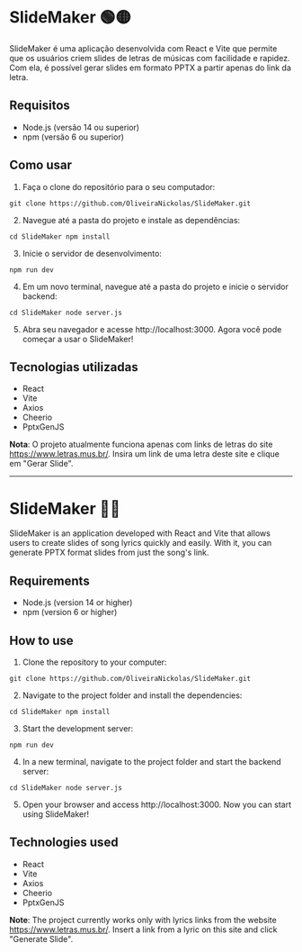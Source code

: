 # SlideMaker 🟢🟡

SlideMaker é uma aplicação desenvolvida com React e Vite que permite que os usuários criem slides de letras de músicas com facilidade e rapidez. Com ela, é possível gerar slides em formato PPTX a partir apenas do link da letra. 

## Requisitos
- Node.js (versão 14 ou superior)
- npm (versão 6 ou superior)

## Como usar

1. Faça o clone do repositório para o seu computador:

`git clone https://github.com/OliveiraNickolas/SlideMaker.git`

2. Navegue até a pasta do projeto e instale as dependências:

`cd SlideMaker
npm install `

3. Inicie o servidor de desenvolvimento:

 `npm run dev`
 
4. Em um novo terminal, navegue até a pasta do projeto e inicie o servidor backend:

`cd SlideMaker
node server.js`


5. Abra seu navegador e acesse http://localhost:3000. Agora você pode começar a usar o SlideMaker!

## Tecnologias utilizadas
- React
- Vite
- Axios
- Cheerio
- PptxGenJS

**Nota**: O projeto atualmente funciona apenas com links de letras do site https://www.letras.mus.br/. Insira um link de uma letra deste site e clique em "Gerar Slide".

__________________________________________________________________________
    
# SlideMaker 🔵🔴

SlideMaker is an application developed with React and Vite that allows users to create slides of song lyrics quickly and easily. With it, you can generate PPTX format slides from just the song's link.

## Requirements
- Node.js (version 14 or higher)
- npm (version 6 or higher)

## How to use
1. Clone the repository to your computer:

`git clone https://github.com/OliveiraNickolas/SlideMaker.git`


2. Navigate to the project folder and install the dependencies:

`cd SlideMaker
npm install`

3. Start the development server:

`npm run dev`

4. In a new terminal, navigate to the project folder and start the backend server:

`cd SlideMaker
node server.js`


5. Open your browser and access http://localhost:3000. Now you can start using SlideMaker!

## Technologies used
- React
- Vite
- Axios
- Cheerio
- PptxGenJS

**Note**: The project currently works only with lyrics links from the website https://www.letras.mus.br/. Insert a link from a lyric on this site and click "Generate Slide".

